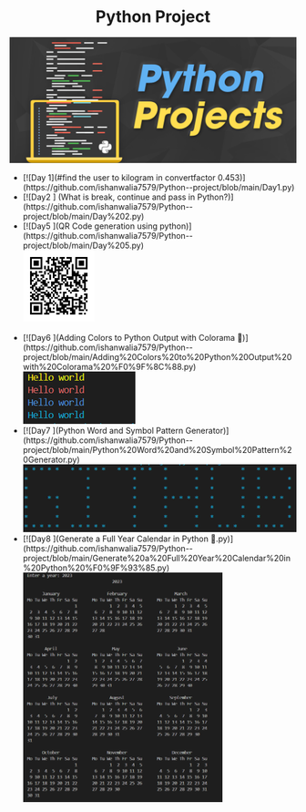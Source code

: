 <h1 align="center">Python Project</h1>
<img src="PythonProjects11.png">
<ul>
<li> [![Day 1](#find the user to kilogram in convertfactor 0.453)](https://github.com/ishanwalia7579/Python--project/blob/main/Day1.py)<br></li>
<li> [![Day2 ] (What is break, continue and pass in Python?)](https://github.com/ishanwalia7579/Python--project/blob/main/Day%202.py)</li>
<li>[![Day5 ](QR Code generation using python)](https://github.com/ishanwalia7579/Python--project/blob/main/Day%205.py)
<br> <img src="linkdin.png" width="125px"></li><br>
<li>[![Day6 ](Adding Colors to Python Output with Colorama 🌈)](https://github.com/ishanwalia7579/Python--project/blob/main/Adding%20Colors%20to%20Python%20Output%20with%20Colorama%20%F0%9F%8C%88.py)<br><img src="color full print.png"></li>
<li>[![Day7 ](Python Word and Symbol Pattern Generator)](https://github.com/ishanwalia7579/Python--project/blob/main/Python%20Word%20and%20Symbol%20Pattern%20Generator.py)<br><img src="github print for star.png"></li>
<li>[![Day8 ](Generate a Full Year Calendar in Python 📅.py)](https://github.com/ishanwalia7579/Python--project/blob/main/Generate%20a%20Full%20Year%20Calendar%20in%20Python%20%F0%9F%93%85.py)<br><img src="calendar.png" width="350px"></li>
